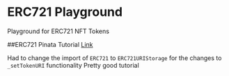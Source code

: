 # ERC721 Playground
Playground for ERC721 NFT Tokens

##ERC721 Pinata Tutorial
[Link](https://medium.com/pinata/how-to-build-erc-721-nfts-with-ipfs-e76a21d8f914)

Had to change the import of ```ERC721``` to ```ERC721URIStorage``` for the changes to ```_setTokenURI``` functionality
Pretty good tutorial
